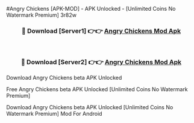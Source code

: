 #Angry Chickens [APK-MOD] - APK Unlocked - [Unlimited Coins No Watermark Premium] 3r82w



<div align="center">

<h3>🔴 Download [Server1] 👉👉 <a href="https://momento.my/?title=Angry_Chickens">Angry Chickens Mod Apk</a></h3><br>

<h3>🔴 Download [Server2] 👉👉 <a href="https://momento.my/?title=Angry_Chickens">Angry Chickens Mod Apk</a></h3>
</div>



Download Angry Chickens beta APK Unlocked

Free Angry Chickens beta APK Unlocked [Unlimited Coins No Watermark Premium]

Download Angry Chickens beta APK Unlocked [Unlimited Coins No Watermark Premium] Mod For Android
